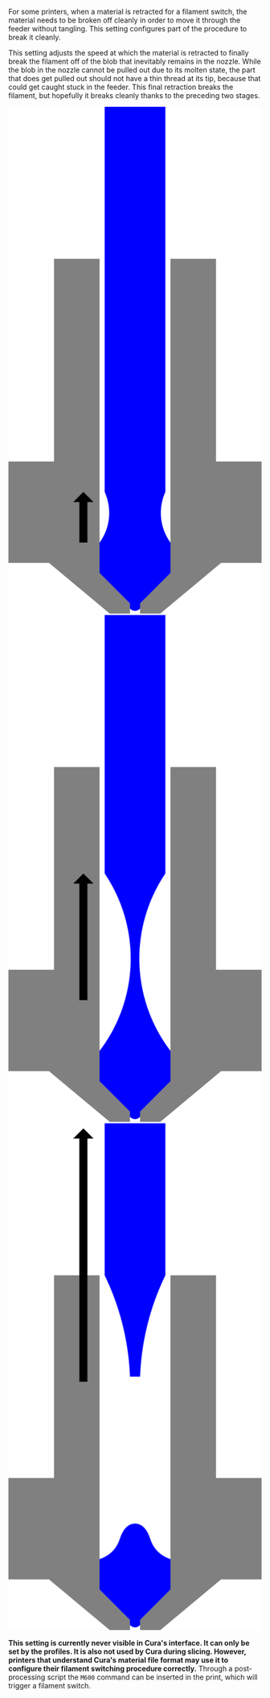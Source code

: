 For some printers, when a material is retracted for a filament switch, the material needs to be broken off cleanly in order to move it through the feeder without tangling. This setting configures part of the procedure to break it cleanly.

This setting adjusts the speed at which the material is retracted to finally break the filament off of the blob that inevitably remains in the nozzle. While the blob in the nozzle cannot be pulled out due to its molten state, the part that does get pulled out should not have a thin thread at its tip, because that could get caught stuck in the feeder. This final retraction breaks the filament, but hopefully it breaks cleanly thanks to the preceding two stages.

![First, the material is retracted to stop oozing](../images/filament_switch_anti_ooze.svg)
![Second, the filament is slowly retracted to draw a thin thread that is easy to break and let this thread solidify](../images/filament_switch_break_preparation.svg)
![Third, the filament is quickly retracted further to break off the filament](../images/filament_switch_break.svg)

**This setting is currently never visible in Cura's interface. It can only be set by the profiles. It is also not used by Cura during slicing. However, printers that understand Cura's material file format may use it to configure their filament switching procedure correctly.** Through a post-processing script the `M600` command can be inserted in the print, which will trigger a filament switch.